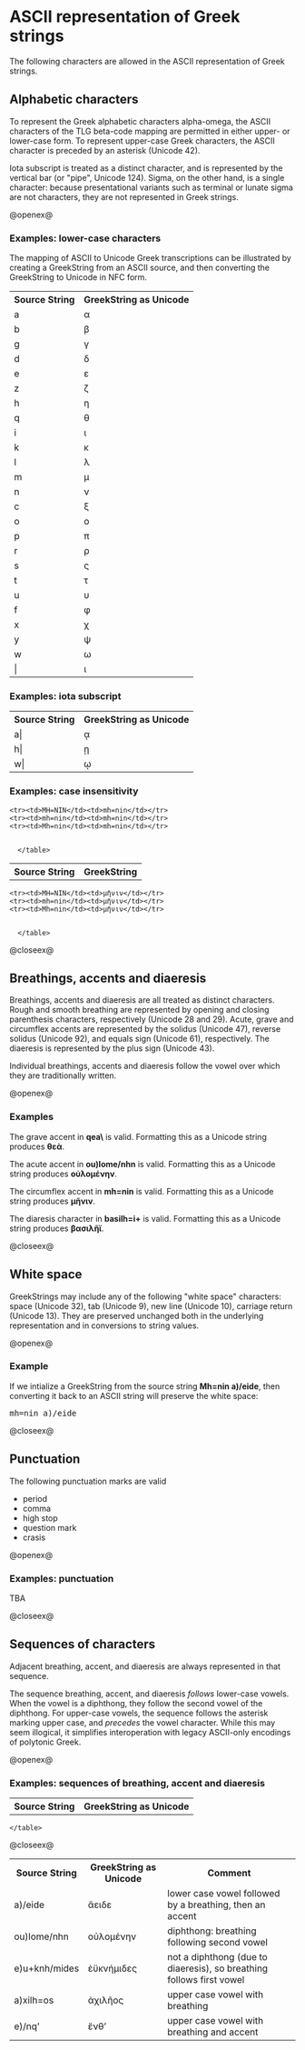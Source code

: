 # ASCII representation of Greek strings #

The following characters are allowed in the ASCII representation of Greek strings.

## Alphabetic characters ##

To represent the Greek alphabetic characters alpha-omega, the ASCII characters of the TLG beta-code mapping are permitted in either upper- or lower-case form.  To represent upper-case Greek characters, the ASCII character is preceded by an asterisk (Unicode 42).

Iota subscript is treated as a distinct character, and is represented by the vertical bar (or "pipe", Unicode 124).  Sigma, on the other hand, is a single character:  because presentational variants such as terminal or lunate sigma are not characters, they are not represented in Greek strings.

@openex@

### Examples: lower-case characters ###

The mapping of ASCII to Unicode Greek transcriptions can be illustrated by
creating a GreekString from an ASCII source, and then converting the GreekString to Unicode in NFC form.

<table concordion:execute="#result = uForAscii(#src2)">

<tr>
   <th concordion:set="#src2">Source String</th>
  <th concordion:assertEquals="#result">GreekString as Unicode</th>
</tr>

<tr><td>a</td><td>α</td></tr>
<tr><td>b</td><td>β</td></tr>
<tr><td>g</td><td>γ</td></tr>
<tr><td>d</td><td>δ</td></tr>
<tr><td>e</td><td>ε</td></tr>
<tr><td>z</td><td>ζ</td></tr>
<tr><td>h</td><td>η</td></tr>
<tr><td>q</td><td>θ</td></tr>
<tr><td>i</td><td>ι</td></tr>
<tr><td>k</td><td>κ</td></tr>
<tr><td>l</td><td>λ</td></tr>
<tr><td>m</td><td>μ</td></tr>
<tr><td>n</td><td>ν</td></tr>
<tr><td>c</td><td>ξ</td></tr>
<tr><td>o</td><td>ο</td></tr>
<tr><td>p</td><td>π</td></tr>
<tr><td>r</td><td>ρ</td></tr>
<tr><td>s</td><td>ς</td></tr>
<tr><td>t</td><td>τ</td></tr>
<tr><td>u</td><td>υ</td></tr>
<tr><td>f</td><td>φ</td></tr>
<tr><td>x</td><td>χ</td></tr>
<tr><td>y</td><td>ψ</td></tr>
<tr><td>w</td><td>ω</td></tr>
<tr><td>|</td><td>ι</td></tr>
</table>




### Examples: iota subscript ###


<table concordion:execute="#result = uForAscii(#src2)">

<tr>
   <th concordion:set="#src2">Source String</th>
  <th concordion:assertEquals="#result">GreekString as Unicode</th>
</tr>


<tr><td>a|</td><td>ᾳ</td></tr>
<tr><td>h|</td><td>ῃ</td></tr>
<tr><td>w|</td><td>ῳ</td></tr>


</table>

### Examples: case insensitivity ###

<table concordion:execute="#result = getAsciiString(#src)">
	<tr>
	  <th concordion:set="#src">Source String</th>
	  <th concordion:assertEquals="#result">GreekString</th>
	</tr>

	<tr><td>MH=NIN</td><td>mh=nin</td></tr>
	<tr><td>mh=nin</td><td>mh=nin</td></tr>
	<tr><td>Mh=nin</td><td>mh=nin</td></tr>


      </table>

<table concordion:execute="#result = uForAscii(#src)">
	<tr>
	  <th concordion:set="#src">Source String</th>
	  <th concordion:assertEquals="#result">GreekString as Unicode</th>
	</tr>

	<tr><td>MH=NIN</td><td>μῆνιν</td></tr>
	<tr><td>mh=nin</td><td>μῆνιν</td></tr>
	<tr><td>Mh=nin</td><td>μῆνιν</td></tr>


      </table>

@closeex@




## Breathings, accents and diaeresis ##

Breathings, accents and diaeresis are all treated as distinct characters.  Rough and smooth breathing are represented by opening and closing parenthesis characters, respectively (Unicode 28 and 29).  Acute, grave and circumflex accents are represented by the solidus (Unicode 47), reverse solidus (Unicode 92), and equals sign (Unicode 61), respectively.  The diaeresis is represented by the plus sign (Unicode 43).

Individual breathings, accents and diaeresis follow the vowel over which they are traditionally written.


@openex@

### Examples ###


The grave accent in <strong concordion:set="#grave">qea\\</strong> is valid.  Formatting this as a Unicode string produces <strong concordion:assertEquals="uForAscii(#grave)">θεὰ</strong>.


The acute accent in <strong concordion:set="#acute">ou)lome/nhn</strong> is valid. Formatting this as a Unicode string produces <strong concordion:assertEquals="uForAscii(#acute)">οὐλομένην</strong>.

The circumflex accent in <strong concordion:set="#circ">mh=nin</strong> is valid.  Formatting this as a Unicode string produces <strong concordion:assertEquals="uForAscii(#circ)">μῆνιν</strong>.

The diaresis character in <strong concordion:set="#diaer">basilh=i+</strong> is valid.  Formatting this as a Unicode string produces <strong concordion:assertEquals="uForAscii(#diaer)">βασιλῆϊ</strong>.

@closeex@



## White space

GreekStrings may include any of the following "white space" characters: space (Unicode 32), tab (Unicode 9), new line (Unicode 10), carriage return (Unicode 13).  They are preserved unchanged both in the underlying representation and in conversions to string values.

@openex@

### Example ###

If we intialize a GreekString from the source string <strong concordion:set="#white">Mh=nin a)/eide</strong>, then converting it back to an ASCII string will preserve the white space:

<pre concordion:assertEquals="getAsciiString(#white)">mh=nin a)/eide</pre>


@closeex@

## Punctuation ##

The following punctuation marks are valid


- period
- comma
- high stop
 - question mark
 - crasis

@openex@

### Examples: punctuation ###

TBA

@closeex@






## Sequences of characters ##

Adjacent breathing, accent, and diaeresis are always represented in that sequence.

The sequence breathing, accent, and diaeresis *follows* lower-case vowels.  When the vowel is a diphthong, they follow the second vowel of the diphthong. For upper-case vowels, the sequence follows the asterisk marking upper case, and *precedes* the vowel character.  While this may seem illogical, it simplifies interoperation with legacy ASCII-only encodings of polytonic Greek.


@openex@

### Examples: sequences of breathing, accent and diaeresis ###


<table concordion:execute="#result = uForAscii(#src)">
	<tr>
	  <th concordion:set="#src">Source String</th>
	  <th concordion:assertEquals="#result">GreekString as Unicode</th>
	  <th>Comment</th>
	</tr>
	<tr>
	<td>a)/eide</td>
	<td>ἄειδε</td>
<td>lower case vowel followed by a breathing, then an accent</td>
</tr>
	<tr>
	<td>ou)lome/nhn</td>
	<td>οὐλομένην</td>
			<td>diphthong: breathing following second vowel</td>
		</tr>
	<tr>
	<td>e)u+knh/mides</td>
	<td>ἐϋκνήμιδες</td>
		<td>not a diphthong (due to diaeresis), so breathing follows first vowel</td>
	</tr>



<tr>
	<td>a)xilh=os</td>
	<td>ἀχιλῆος</td>
		<td>upper case vowel with breathing</td>
	</tr>

<tr>
	<td>e)/nq'</td>
	<td>ἔνθʼ</td>
		<td>upper case vowel with breathing and accent</td>
	</tr>



	</table>










@closeex@
